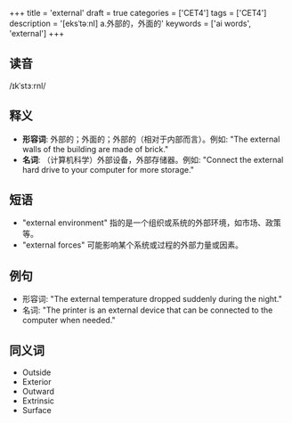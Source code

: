 +++
title = 'external'
draft = true
categories = ['CET4']
tags = ['CET4']
description = '[eksˈtəːnl] a.外部的，外面的'
keywords = ['ai words', 'external']
+++

## 读音
/ɪkˈstɜːrnl/

## 释义
- **形容词**: 外部的；外面的；外部的（相对于内部而言）。例如: "The external walls of the building are made of brick."
- **名词**: （计算机科学）外部设备，外部存储器。例如: "Connect the external hard drive to your computer for more storage."

## 短语
- "external environment" 指的是一个组织或系统的外部环境，如市场、政策等。
- "external forces" 可能影响某个系统或过程的外部力量或因素。

## 例句
- 形容词: "The external temperature dropped suddenly during the night."
- 名词: "The printer is an external device that can be connected to the computer when needed."

## 同义词
- Outside
- Exterior
- Outward
- Extrinsic
- Surface
